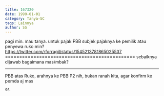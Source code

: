 ```yaml
---
title: 167320
date: 1990-01-01
category: Tanya-SC
tags: Lainnya
author: SS
---
```


pagi min. mau tanya. untuk pajak PBB subjek pajaknya ke pemilik atau penyewa ruko min? https://twitter.com/rforragil/status/1545213781865025537 ============================================== sebaiknya dijawab bagaimana mas/mbak?

---

PBB atas Ruko, arahnya ke PBB P2 nih, bukan ranah kita, agar konfirm ke pemda aj mas

`SS`
